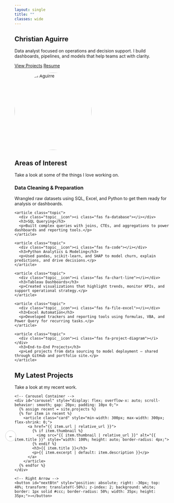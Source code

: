 ```yaml
---
layout: single
title: ""
classes: wide
---
```


<section class="section-white home-hero">
  <div class="intro-wrap">
    <div class="intro-left">
      <h1>Christian Aguirre</h1>
      <p>Data analyst focused on operations and decision support. I build dashboards, pipelines, and models that help teams act with clarity.</p>
      <p>
        <a class="btn btn--primary" href="/projects/">View Projects</a>
        <a class="btn" href="/resume/">Resume</a>
      </p>
    </div>
    <div class="intro-right">
    <img src="assets/images/headshot.png" alt="Christian Aguirre" style="border-radius: 50%; width: 250px; height: 250px; object-fit: cover;">
    </div>
  </div>
</section>

<section class="section-gray">
  <h2>Areas of Interest</h2>
  <p class="section-sub">Take a look at some of the things I love working on.</p>

  <div class="topics">
    <article class="topic">
      <div class="topic__icon"><i class="fas fa-broom"></i></div>
      <h3>Data Cleaning & Preparation</h3>
      <p>Wrangled raw datasets using SQL, Excel, and Python to get them ready for analysis or dashboards.</p>
    </article>

    <article class="topic">
      <div class="topic__icon"><i class="fas fa-database"></i></div>
      <h3>SQL Querying</h3>
      <p>Built complex queries with joins, CTEs, and aggregations to power dashboards and reporting tools.</p>
    </article>

    <article class="topic">
      <div class="topic__icon"><i class="fas fa-code"></i></div>
      <h3>Python Analytics & Modeling</h3>
      <p>Used pandas, scikit-learn, and SHAP to model churn, explain predictions, and drive decisions.</p>
    </article>

    <article class="topic">
      <div class="topic__icon"><i class="fas fa-chart-line"></i></div>
      <h3>Tableau Dashboards</h3>
      <p>Created visualizations that highlight trends, monitor KPIs, and support operational strategy.</p>
    </article>

    <article class="topic">
      <div class="topic__icon"><i class="fas fa-file-excel"></i></div>
      <h3>Excel Automation</h3>
      <p>Developed trackers and reporting tools using formulas, VBA, and Power Query for recurring tasks.</p>
    </article>

    <article class="topic">
      <div class="topic__icon"><i class="fas fa-project-diagram"></i></div>
      <h3>End-to-End Projects</h3>
      <p>Led projects from data sourcing to model deployment — shared through GitHub and portfolio site.</p>
    </article>
  </div>
</section>






<section class="section-white">
  <h2>My Latest Projects</h2>
  <p class="section-sub">Take a look at my recent work.</p>

  <div class="carousel-wrapper" style="position: relative;">
    <!-- Left Arrow -->
    <button id="prevBtn" style="position: absolute; left: -30px; top: 40%; transform: translateY(-50%); z-index: 2; background: white; border: 1px solid #ccc; border-radius: 50%; width: 35px; height: 35px;">←</button>

    <!-- Carousel Container -->
    <div id="carousel" style="display: flex; overflow-x: auto; scroll-behavior: smooth; gap: 20px; padding: 10px 0;">
      {% assign recent = site.projects %}
      {% for item in recent %}
        <article class="card" style="min-width: 300px; max-width: 300px; flex-shrink: 0;">
          <a href="{{ item.url | relative_url }}">
            {% if item.thumbnail %}
              <img src="{{ item.thumbnail | relative_url }}" alt="{{ item.title }}" style="width: 100%; height: auto; border-radius: 4px;">
            {% endif %}
            <h3>{{ item.title }}</h3>
            <p>{{ item.excerpt | default: item.description }}</p>
          </a>
        </article>
      {% endfor %}
    </div>

    <!-- Right Arrow -->
    <button id="nextBtn" style="position: absolute; right: -30px; top: 40%; transform: translateY(-50%); z-index: 2; background: white; border: 1px solid #ccc; border-radius: 50%; width: 35px; height: 35px;">→</button>
  </div>
</section>

<script>
  const carousel = document.getElementById('carousel');
  const nextBtn = document.getElementById('nextBtn');
  const prevBtn = document.getElementById('prevBtn');

  nextBtn.addEventListener('click', () => {
    carousel.scrollBy({ left: 330, behavior: 'smooth' });
  });

  prevBtn.addEventListener('click', () => {
    carousel.scrollBy({ left: -330, behavior: 'smooth' });
  });
</script>
